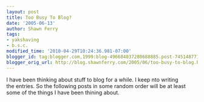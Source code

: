 ```yaml
---
layout: post
title: Too Busy To Blog?
date: '2005-06-13'
author: Shawn Ferry
tags:
- yakshaving
- b.s.c.
modified_time: '2010-04-29T10:24:36.981-07:00'
blogger_id: tag:blogger.com,1999:blog-496684037280688885.post-7451487712083247026
blogger_orig_url: http://blog.shawnferry.com/2005/06/too-busy-to-blog.html
---
```


I have been thinking about stuff to blog for a while. I keep nto writing  
the entries. So the following posts in some random order will be at least  
some of the things I have been thining about.  

